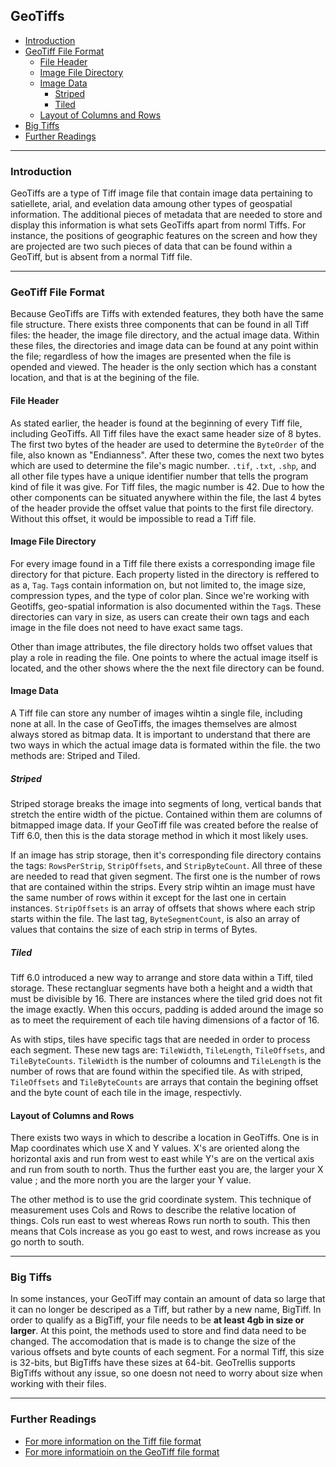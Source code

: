 ## GeoTiffs

- [Introduction](#introduction)
- [GeoTiff File Format](#geotiff-file-format)
   - [File Header](#file-header)
   - [Image File Directory](#image-file-directory)
   - [Image Data](#image-data)
      - [Striped](#striped)
      - [Tiled](#tiled)
    - [Layout of Columns and Rows](#layout-of-columns-and-rows)
- [Big Tiffs](#big-tiffs)
- [Further Readings](#further-reading)

- - -
### Introduction
GeoTiffs are a type of Tiff image file that contain image data pertaining to satiellete, arial, and evelation data amoung other types of geospatial information. The additional pieces of metadata that are needed to store and display this information is what sets GeoTiffs apart from norml Tiffs. For instance, the positions of geographic features on the screen and how they are projected are two such pieces of data that can be found within a GeoTiff, but is absent from a normal Tiff file.
- - -

### GeoTiff File Format
Because GeoTiffs are Tiffs with extended features, they both have the same file structure. There exists three components that can be found in all Tiff files: the header, the image file directory, and the actual image data. Within these files, the directories and image data can be found at any point within the file; regardless of how the images are presented when the file is opended and viewed. The header is the only section which has a constant location, and that is at the begining of the file.

#### File Header
As stated earlier, the header is found at the beginning of every Tiff file, including GeoTiffs. All Tiff files have the exact same header size of 8 bytes. The first two bytes of the header are used to determine the `ByteOrder` of the file, also known as "Endianness". After these two, comes the next two bytes which are used to determine the file's magic number. `.tif`, `.txt`, `.shp`, and all other file types have a unique identifier number that tells the program kind of file it was give. For Tiff files, the magic number is 42. Due to how the other components can be situated anywhere within the file, the  last 4 bytes of the header provide the offset value that points to the first file directory. Without this offset, it would be impossible to read a Tiff file.

#### Image File Directory

For every image found in a Tiff file there exists a corresponding image file directory for that picture. Each property listed in the directory is reffered to as a, `Tag`. `Tag`s contain information on, but not limited to, the image size, compression types, and the type of color plan. Since we're working with Geotiffs, geo-spatial information is also documented within the `Tag`s. These directories can vary in size, as users can create their own tags and each image in the file does not need to have exact same tags.

Other than image attributes, the file directory holds two offset values that play a role in reading the file. One points to where the actual image itself is located, and the other shows where the the next file directory can be found.

#### Image Data

A Tiff file can store any number of images wihtin a single file, including none at all. In the case of GeoTiffs, the images themselves are almost always stored as bitmap data. It is important to understand that there are two ways in which the actual image data is formated within the file. the two methods are: Striped and Tiled.

##### Striped
Striped storage breaks the image into segments of long, vertical bands that stretch the entire width of the pictue. Contained within them are columns of bitmapped image data. If your GeoTiff file was created before the realse of Tiff 6.0, then this is the data storage method in which it most likely uses.

If an image has strip storage, then it's corresponding file directory contains the tags: `RowsPerStrip`, `StripOffsets`, and `StripByteCount`. All three of these are needed to read that given segment. The first one is the number of rows that are contained within the strips. Every strip wihtin an image must have the same number of rows within it except for the last one in certain instances. `StripOffsets` is an array of offsets that shows where each strip starts within the file. The last tag, `ByteSegmentCount`, is also an array of values that contains the size of each strip in terms of Bytes.

##### Tiled
Tiff 6.0 introduced a new way to arrange and store data within a Tiff, tiled storage. These rectangluar segments have both a height and a width that must be divisible by 16. There are instances where the tiled grid does not fit the image exactly. When this occurs, padding is added around the image so as to meet the requirement of each tile having dimensions of a factor of 16.

As with stips, tiles have specific tags that are needed in order to process each segment. These new tags are: `TileWidth`, `TileLength`, `TileOffsets`, and `TileByteCounts`. `TileWidth` is the number of coloumns and `TileLength` is the number of rows that are found within the specified tile. As with striped, `TileOffsets` and `TileByteCounts` are arrays that contain the begining offset and the byte count of each tile in the image, respectivly.

#### Layout of Columns and Rows
There exists two ways in which to describe a location in GeoTiffs. One is in Map coordinates which use X and Y values. X's are oriented along the horizontal axis and run from west to east while Y's are on the vertical axis and run from south to north. Thus the further east you are, the larger your X value ; and the more north you are the larger your Y value.

The other method is to use the grid coordinate system. This technique of measurement uses Cols and Rows to describe the relative location of things. Cols run east to west whereas Rows run north to south. This then means that Cols increase as you go east to west, and rows increase as you go north to south.
- - -

### Big Tiffs
In some instances, your GeoTiff may contain an amount of data so large that it can no longer be descriped as a Tiff, but rather by a new name, BigTiff. In order to qualify as a BigTiff, your file needs to be **at least 4gb in size or larger**. At this point, the methods used to store and find data need to be changed. The accomodation that is made is to change the size of the various offsets and byte counts of each segment. For a normal Tiff, this size is 32-bits, but BigTiffs have these sizes at 64-bit. GeoTrellis supports BigTiffs without any issue, so one doesn not need to worry about size when working with their files.
- - -

### Further Readings
* [For more information on the Tiff file format](http://www.fileformat.info/format/tiff/egff.htm)
* [For more informatioin on the GeoTiff file format](http://www.gdal.org/frmt_gtiff.html)
